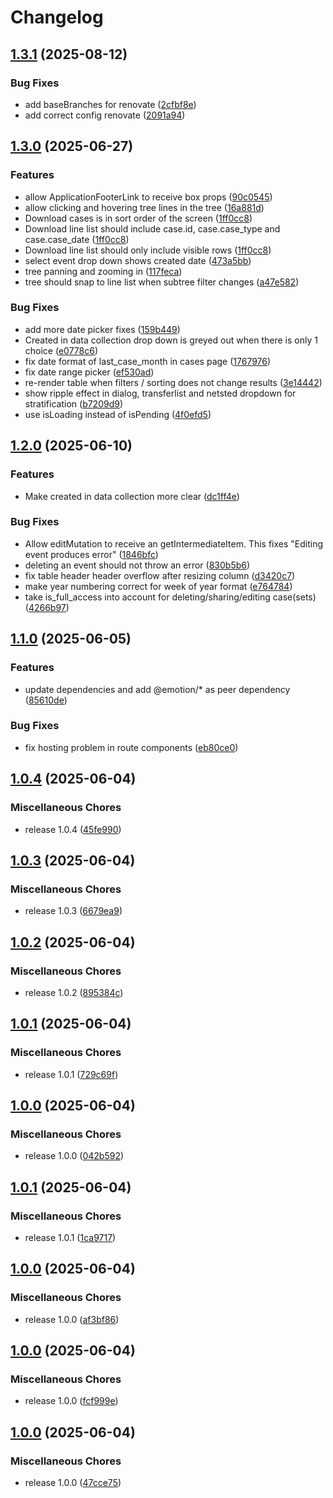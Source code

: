 # Changelog

## [1.3.1](https://github.com/RIVM-bioinformatics/gen-epix-ui/compare/v1.3.0...v1.3.1) (2025-08-12)


### Bug Fixes

* add baseBranches for renovate ([2cfbf8e](https://github.com/RIVM-bioinformatics/gen-epix-ui/commit/2cfbf8eb331a3aa9e1b72398110ce5a81833d681))
* add correct config renovate ([2091a94](https://github.com/RIVM-bioinformatics/gen-epix-ui/commit/2091a94b4b4c83b20ad11cf631a5c087d22a59ac))

## [1.3.0](https://github.com/RIVM-bioinformatics/gen-epix-ui/compare/v1.2.0...v1.3.0) (2025-06-27)


### Features

* allow ApplicationFooterLink to receive box props ([90c0545](https://github.com/RIVM-bioinformatics/gen-epix-ui/commit/90c0545f5685d3fcc0923fb0de67927bb0e9a3bf))
* allow clicking and hovering tree lines in the tree ([16a881d](https://github.com/RIVM-bioinformatics/gen-epix-ui/commit/16a881d03ec680dadd70dc6591ebfb34cb92bd11))
* Download cases is in sort order of the screen ([1ff0cc8](https://github.com/RIVM-bioinformatics/gen-epix-ui/commit/1ff0cc82ece56ffa39405dc70e8315a736491560))
* Download line list should include case.id, case.case_type and case.case_date ([1ff0cc8](https://github.com/RIVM-bioinformatics/gen-epix-ui/commit/1ff0cc82ece56ffa39405dc70e8315a736491560))
* Download line list should only include visible rows ([1ff0cc8](https://github.com/RIVM-bioinformatics/gen-epix-ui/commit/1ff0cc82ece56ffa39405dc70e8315a736491560))
* select event drop down shows created date ([473a5bb](https://github.com/RIVM-bioinformatics/gen-epix-ui/commit/473a5bb44f555ee4ba6c2ac847b5ae3609a31b8b))
* tree panning and zooming in ([117feca](https://github.com/RIVM-bioinformatics/gen-epix-ui/commit/117feca7703beb4f61922d3623f4dd9d0eb053f8))
* tree should snap to line list when subtree filter changes ([a47e582](https://github.com/RIVM-bioinformatics/gen-epix-ui/commit/a47e582c41346f5ca6469714119d0db40be6111e))


### Bug Fixes

* add more date picker fixes ([159b449](https://github.com/RIVM-bioinformatics/gen-epix-ui/commit/159b449c980786f5b60ab9afba84a53a3c6c7e0a))
* Created in data collection drop down is greyed out when there is only 1 choice ([e0778c6](https://github.com/RIVM-bioinformatics/gen-epix-ui/commit/e0778c65ed9ef16d22d58351580d53efcf7b6792))
* fix date format of last_case_month in cases page ([1767976](https://github.com/RIVM-bioinformatics/gen-epix-ui/commit/1767976c4afd114b40cff7de832fec3a8473e3d5))
* fix date range picker ([ef530ad](https://github.com/RIVM-bioinformatics/gen-epix-ui/commit/ef530ad85657fc24537ea4dbddf68091ac66e771))
* re-render table when filters / sorting does not change results ([3e14442](https://github.com/RIVM-bioinformatics/gen-epix-ui/commit/3e144427f30366b82f0f33761303803f216e2b46))
* show ripple effect in dialog, transferlist  and netsted dropdown for stratification ([b7209d9](https://github.com/RIVM-bioinformatics/gen-epix-ui/commit/b7209d92cc528edc4c492a37e2e0ef34f1872743))
* use isLoading instead of isPending ([4f0efd5](https://github.com/RIVM-bioinformatics/gen-epix-ui/commit/4f0efd50742342ed7492f7a48d3ef8f30a159aae))

## [1.2.0](https://github.com/RIVM-bioinformatics/gen-epix-ui/compare/v1.1.0...v1.2.0) (2025-06-10)


### Features

* Make created in data collection more clear ([dc1ff4e](https://github.com/RIVM-bioinformatics/gen-epix-ui/commit/dc1ff4e1c0dc0555955165e1ae979689d45d724a))


### Bug Fixes

* Allow editMutation to receive an getIntermediateItem. This fixes "Editing event produces error" ([1846bfc](https://github.com/RIVM-bioinformatics/gen-epix-ui/commit/1846bfc4bbb610e2e68a244d35874d77da09651b))
* deleting an event should not throw an error ([830b5b6](https://github.com/RIVM-bioinformatics/gen-epix-ui/commit/830b5b61bd839af6f8eafcfa12ef284716f778f9))
* fix table header header overflow after resizing column ([d3420c7](https://github.com/RIVM-bioinformatics/gen-epix-ui/commit/d3420c7af4b471af5046259860e7e51fcc40eb6e))
* make year numbering correct for week of year format ([e764784](https://github.com/RIVM-bioinformatics/gen-epix-ui/commit/e764784cea05600b7f2499fc31f22dfdde6d170f))
* take is_full_access into account for deleting/sharing/editing case(sets) ([4266b97](https://github.com/RIVM-bioinformatics/gen-epix-ui/commit/4266b973b150dc715b69f5f8a350165d1af39b4e))

## [1.1.0](https://github.com/RIVM-bioinformatics/gen-epix-ui/compare/v1.0.4...v1.1.0) (2025-06-05)


### Features

* update dependencies and add @emotion/* as peer dependency ([85610de](https://github.com/RIVM-bioinformatics/gen-epix-ui/commit/85610de45d33197acd3195e05740db2cd46f55df))


### Bug Fixes

* fix hosting problem in route components ([eb80ce0](https://github.com/RIVM-bioinformatics/gen-epix-ui/commit/eb80ce0322e34895b038133eaad067f6563cec03))

## [1.0.4](https://github.com/RIVM-bioinformatics/gen-epix-ui/compare/v1.0.3...v1.0.4) (2025-06-04)


### Miscellaneous Chores

* release 1.0.4 ([45fe990](https://github.com/RIVM-bioinformatics/gen-epix-ui/commit/45fe990b53e2a59ba37d3ef6e2944b947eb0544d))

## [1.0.3](https://github.com/RIVM-bioinformatics/gen-epix-ui/compare/v1.0.2...v1.0.3) (2025-06-04)


### Miscellaneous Chores

* release 1.0.3 ([6679ea9](https://github.com/RIVM-bioinformatics/gen-epix-ui/commit/6679ea9d633c13b6098b44819644625cf3e07feb))

## [1.0.2](https://github.com/RIVM-bioinformatics/gen-epix-ui/compare/v1.0.1...v1.0.2) (2025-06-04)


### Miscellaneous Chores

* release 1.0.2 ([895384c](https://github.com/RIVM-bioinformatics/gen-epix-ui/commit/895384c83329d98456e6828251d79d4845b50928))

## [1.0.1](https://github.com/RIVM-bioinformatics/gen-epix-ui/compare/v1.0.0...v1.0.1) (2025-06-04)


### Miscellaneous Chores

* release 1.0.1 ([729c69f](https://github.com/RIVM-bioinformatics/gen-epix-ui/commit/729c69fcc0ff0d9e5e02c807151d8a77216fe907))

## [1.0.0](https://github.com/RIVM-bioinformatics/gen-epix-ui/compare/v0.0.5...v1.0.0) (2025-06-04)


### Miscellaneous Chores

* release 1.0.0 ([042b592](https://github.com/RIVM-bioinformatics/gen-epix-ui/commit/042b5927992eb28c1c01d445b3ffd809b5cdd8ea))

## [1.0.1](https://github.com/RIVM-bioinformatics/gen-epix-ui/compare/gen-epix-ui-v1.0.0...gen-epix-ui-v1.0.1) (2025-06-04)


### Miscellaneous Chores

* release 1.0.1 ([1ca9717](https://github.com/RIVM-bioinformatics/gen-epix-ui/commit/1ca9717720093bd2c040e7014604d4f5b65eb1af))

## [1.0.0](https://github.com/RIVM-bioinformatics/gen-epix-ui/compare/gen-epix-ui-v1.0.0...gen-epix-ui-v1.0.0) (2025-06-04)


### Miscellaneous Chores

* release 1.0.0 ([af3bf86](https://github.com/RIVM-bioinformatics/gen-epix-ui/commit/af3bf86e756a5da4f316aeff36881951679a0dbc))

## [1.0.0](https://github.com/RIVM-bioinformatics/gen-epix-ui/compare/gen-epix-ui-v0.0.5...gen-epix-ui-v1.0.0) (2025-06-04)


### Miscellaneous Chores

* release 1.0.0 ([fcf999e](https://github.com/RIVM-bioinformatics/gen-epix-ui/commit/fcf999ee7449a2e06569488d4eeed949e7266181))

## [1.0.0](https://github.com/RIVM-bioinformatics/gen-epix-ui/compare/gen-epix-ui-v0.0.5...gen-epix-ui-v1.0.0) (2025-06-04)


### Miscellaneous Chores

* release 1.0.0 ([47cce75](https://github.com/RIVM-bioinformatics/gen-epix-ui/commit/47cce7512e27b2c817cd314bf7b8fdace1678879))
